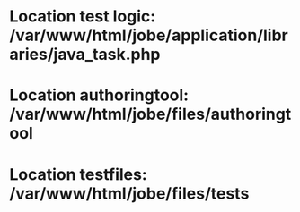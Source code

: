 # Location test logic: /var/www/html/jobe/application/libraries/java_task.php

# Location authoringtool: /var/www/html/jobe/files/authoringtool
# Location testfiles: /var/www/html/jobe/files/tests
